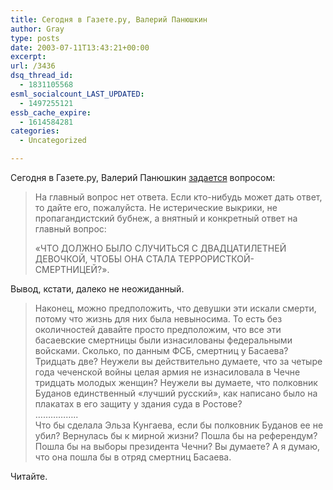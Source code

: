 ```yaml
---
title: Сегодня в Газете.ру, Валерий Панюшкин
author: Gray
type: posts
date: 2003-07-11T13:43:21+00:00
excerpt:
url: /3436
dsq_thread_id:
  - 1831105568
esml_socialcount_LAST_UPDATED:
  - 1497255121
essb_cache_expire:
  - 1614584281
categories:
  - Uncategorized

---
```








Сегодня в Газете.ру, Валерий Панюшкин <a href="http://www.gazeta.ru/kolonka.shtml" target="_blank">задается</a> вопросом:

> На главный вопрос нет ответа. Если кто-нибудь может дать ответ, то дайте его, пожалуйста. Не истерические выкрики, не пропагандистский бубнеж, а внятный и конкретный ответ на главный вопрос: 
> 
> &laquo;ЧТО ДОЛЖНО БЫЛО СЛУЧИТЬСЯ С ДВАДЦАТИЛЕТНЕЙ ДЕВОЧКОЙ, ЧТОБЫ ОНА СТАЛА ТЕРРОРИСТКОЙ-СМЕРТНИЦЕЙ?&raquo;. 

Вывод, кстати, далеко не неожиданный.

> Наконец, можно предположить, что девушки эти искали смерти, потому что жизнь для них была невыносима. То есть без околичностей давайте просто предположим, что все эти басаевские смертницы были изнасилованы федеральными войсками. Сколько, по данным ФСБ, смертниц у Басаева? Тридцать две? Неужели вы действительно думаете, что за четыре года чеченской войны целая армия не изнасиловала в Чечне тридцать молодых женщин? Неужели вы думаете, что полковник Буданов единственный &laquo;лучший русский&raquo;, как написано было на плакатах в его защиту у здания суда в Ростове?  
> &#8230;&#8230;&#8230;&#8230;&#8230;..  
> Что бы сделала Эльза Кунгаева, если бы полковник Буданов ее не убил? Вернулась бы к мирной жизни? Пошла бы на референдум? Пошла бы на выборы президента Чечни? Вы думаете? А я думаю, что она пошла бы в отряд смертниц Басаева. 

Читайте.
